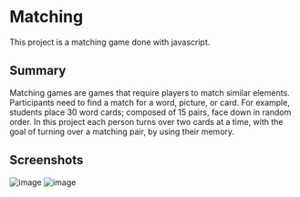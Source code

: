 # Matching
This project is a matching game done with javascript.

## Summary
Matching games are games that require players to match similar elements. Participants need to find a match for a word, picture, or card. For example, students place 30 word cards; composed of 15 pairs, face down in random order. In this project each person turns over two cards at a time, with the goal of turning over a matching pair, by using their memory. 

## Screenshots
![image](https://user-images.githubusercontent.com/29677743/139554290-8bed3461-3ef3-4d9b-bb13-ae67a07a871e.png)
![image](https://user-images.githubusercontent.com/29677743/139554300-60a44c18-cb96-43c9-ba6f-5a44dd20bc07.png)

